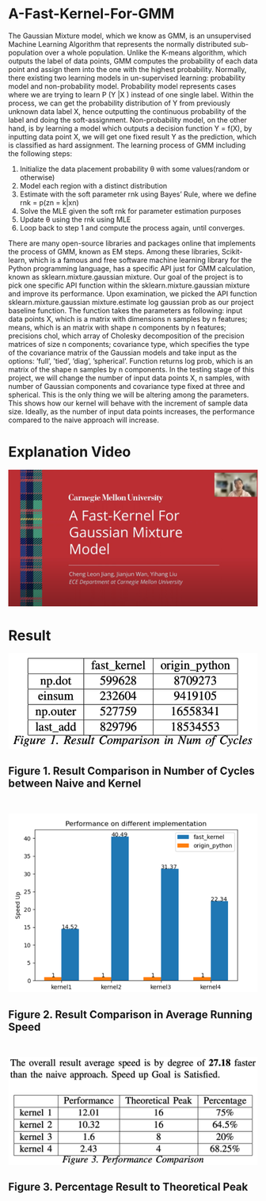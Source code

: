 # A-Fast-Kernel-For-GMM
The Gaussian Mixture model, which we know as GMM, is an unsupervised Machine Learning Algorithm that represents the normally distributed sub-population over a whole population. Unlike the K-means algorithm, which outputs the label of data points, GMM computes the probability of each data point and assign them into the one with the highest probability. Normally, there existing two learning models in un-supervised learning: probability model and non-probability model. Probability model represents cases where we are trying to learn P (Y |X ) instead of one single label. Within the process, we can get the probability distribution of Y from previously unknown data label X, hence outputting the continuous probability of the label and doing the soft-assignment. Non-probability model, on the other hand, is by learning a model which outputs a decision function Y = f(X), by inputting data point X, we will get one fixed result Y as the prediction, which is classified as hard assignment. The learning process of GMM including the following steps:

1. Initialize the data placement probability θ with some values(random or otherwise)
2. Model each region with a distinct distribution
3. Estimate with the soft parameter rnk using Bayes’ Rule, where we define rnk = p(zn = k|xn)
4. Solve the MLE given the soft rnk for parameter estimation purposes
5. Update θ using the rnk using MLE
6. Loop back to step 1 and compute the process again, until converges.

There are many open-source libraries and packages online that implements the process of GMM, known as EM steps. Among these libraries, Scikit-learn, which is a famous and free software machine learning library for the Python programming language, has a specific API just for GMM calculation, known as sklearn.mixture.gaussian mixture. Our goal of the project is to pick one specific API function within the sklearn.mixture.gaussian mixture and improve its performance. Upon examination, we picked the API function sklearn.mixture.gaussian mixture.estimate log gaussian prob as our project baseline function. The function takes the parameters as following: input data points X, which is a matrix with dimensions n samples by n features; means, which is an matrix with shape n components by n features; precisions chol, which array of Cholesky decomposition of the precision matrices of size n components; covariance type, which specifies the type of the covariance matrix of the Gaussian models and take input as the options: ’full’, ’tied’, ’diag’, ’spherical’. Function returns log prob, which is an matrix of the shape n samples by n components.
In the testing stage of this project, we will change the number of input data points X, n samples, with number of Gaussian components and covariance type fixed at three and spherical. This is the only thing we will be altering among the parameters. This shows how our kernel will behave with the increment of sample data size. Ideally, as the number of input data points increases, the performance compared to the naive approach will increase.

# Explanation Video
[![Video Link](https://github.com/cljiang74/A-Fast-Kernel-For-GMM/blob/main/images/video_link.png)](https://youtu.be/ZMBm3vgbVwM)

# Result 
![Result in Number of Cycles](https://github.com/cljiang74/A-Fast-Kernel-For-GMM/blob/main/images/Number_of_Cycles.png)
## Figure 1. Result Comparison in Number of Cycles between Naive and Kernel
<br/>

![Result in Speed Comparison](https://github.com/cljiang74/A-Fast-Kernel-For-GMM/blob/main/images/Speed_Performance.png)
## Figure 2. Result Comparison in Average Running Speed
<br/>

![Result in Percentage Comparison](https://github.com/cljiang74/A-Fast-Kernel-For-GMM/blob/main/images/Percentage.png)
## Figure 3. Percentage Result to Theoretical Peak
<br/>